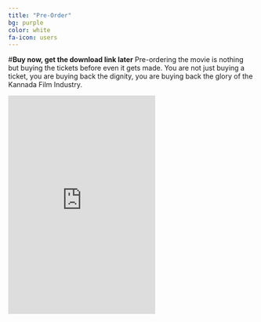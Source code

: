 ```yaml
---
title: "Pre-Order"
bg: purple
color: white
fa-icon: users
---
```

#**Buy now, get the download link later**
Pre-ordering the movie is nothing but buying the tickets before even it gets made. You are not just buying a ticket, you are buying back the dignity, you are buying back the glory of the Kannada Film Industry.

<div>

<iframe src="https://www.indiegogo.com/project/to-make-c10-h14-n2-film-in-kannada/embedded" width="300px" height="445px" frameborder="0" scrolling="no"></iframe>


</div>


